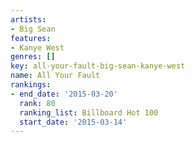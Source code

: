 ```yaml
---
artists:
- Big Sean
features:
- Kanye West
genres: []
key: all-your-fault-big-sean-kanye-west
name: All Your Fault
rankings:
- end_date: '2015-03-20'
  rank: 80
  ranking_list: Billboard Hot 100
  start_date: '2015-03-14'
---
```


